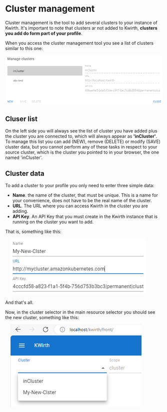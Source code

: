 # Cluster management
Cluster management is the tool to add several clusters to your instance of Kwirth. It's important to note that clusters ar not added to Kwirth, **clusters you add do form part of your profile**.

When you access the cluster management tool you see a list of clusters similar to this one:

![cluster-mgmt](./_media/cluster-mgmt.png)

## Cluser list
On the left side you will always see the list of cluster you have added plus the cluster you are connected to, which will always appear as **'inCluster'**. To manage this list you can add (NEW), remove (DELETE) or modify (SAVE) cluster data, but you cannot perform any of these tasks in respect to your source cluster, which is the cluster you pointed to in your browser, the one named 'inCluster'.

## Cluster data
To add a cluster to your profile you only need to enter three simple data:

- **Name**. the name of the cluster, that must be unique. This is a name for your convenience, does not have to be the real name of the cluster.
- **URL**. The URL where you can access Kwirth in the cluster you are adding.
- **API Key**. An API Key that you must create in the Kwirth instance that is running on the cluster you want to add.

That is, something like this:

&nbsp;&nbsp;&nbsp;&nbsp;![new-cluster](./_media/new-cluster.png)

And that's all.

Now, in the cluster selector in the main resource selector you should see the new cluster, something like this:

&nbsp;&nbsp;&nbsp;&nbsp;![new-cluster-selector](./_media/new-cluster-selector.png)